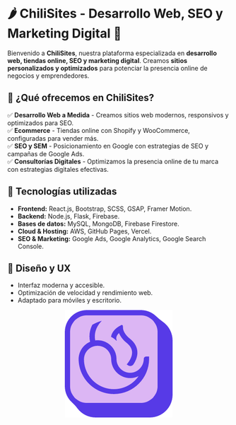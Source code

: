 # 🌶️ ChiliSites - Desarrollo Web, SEO y Marketing Digital 🚀

Bienvenido a **ChiliSites**, nuestra plataforma especializada en **desarrollo web, tiendas online, SEO y marketing digital**. Creamos **sitios personalizados y optimizados** para potenciar la presencia online de negocios y emprendedores.  

## 📌 **¿Qué ofrecemos en ChiliSites?**
✅ **Desarrollo Web a Medida** - Creamos sitios web modernos, responsivos y optimizados para SEO.  
✅ **Ecommerce** - Tiendas online con Shopify y WooCommerce, configuradas para vender más.  
✅ **SEO y SEM** - Posicionamiento en Google con estrategias de SEO y campañas de Google Ads.  
✅ **Consultorías Digitales** - Optimizamos la presencia online de tu marca con estrategias digitales efectivas.  

## 🚀 **Tecnologías utilizadas**
- **Frontend:** React.js, Bootstrap, SCSS, GSAP, Framer Motion.  
- **Backend:** Node.js, Flask, Firebase.  
- **Bases de datos:** MySQL, MongoDB, Firebase Firestore.  
- **Cloud & Hosting:** AWS, GitHub Pages, Vercel.  
- **SEO & Marketing:** Google Ads, Google Analytics, Google Search Console.  

## 🎨 **Diseño y UX**
- Interfaz moderna y accesible.  
- Optimización de velocidad y rendimiento web.  
- Adaptado para móviles y escritorio.  


<div align=center height="200" width="200">
  <img src="public/logo-chilisites-fondo-solido.png">
</div>
